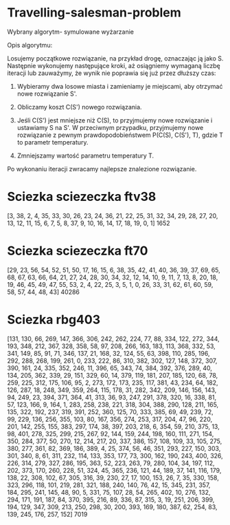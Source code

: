 # Travelling-salesman-problem

Wybrany algorytm- symulowane wyżarzanie

Opis algorytmu:

Losujemy początkowe rozwiązanie, na przykład drogę, oznaczając ją jako S.
Następnie wykonujemy następujące kroki, aż osiągniemy wymaganą liczbę iteracji lub zauważymy, że wynik nie poprawia się już przez dłuższy czas:

1. Wybieramy dwa losowe miasta i zamieniamy je miejscami, aby otrzymać nowe rozwiązanie S'.

2. Obliczamy koszt C(S') nowego rozwiązania.

3. Jeśli C(S') jest mniejsze niż C(S), to przyjmujemy nowe rozwiązanie i ustawiamy S na S'. W przeciwnym przypadku, przyjmujemy nowe rozwiązanie z pewnym prawdopodobieństwem P(C(S), C(S'), T), gdzie T to parametr temperatury.

4. Zmniejszamy wartość parametru temperatury T.

Po wykonaniu iteracji zwracamy najlepsze znalezione rozwiązanie.

# Sciezka sciezeczka ftv38
[3, 38, 2, 4, 35, 33, 30, 26, 23, 24, 36, 21, 22, 25, 31, 32, 34, 29, 28, 27, 20, 13, 12, 11, 15, 6, 7, 5, 8, 37, 9, 10, 16, 14, 17, 18, 19, 0, 1]
1652


# Sciezka sciezeczka ft70
[29, 23, 56, 54, 52, 51, 50, 17, 16, 15, 6, 38, 35, 42, 41, 40, 36, 39, 37, 69, 65, 68, 67, 63, 66, 64, 21, 27, 24, 28, 30, 34, 32, 12, 14, 10, 9, 11, 7, 13, 8, 20, 18, 19, 46, 45, 49, 47, 55, 53, 2, 4, 22, 25, 3, 5, 1, 0, 26, 33, 31, 62, 61, 60, 59, 58, 57, 44, 48, 43]
40286

# Sciezka rbg403
[131, 130, 66, 269, 147, 366, 306, 242, 262, 224, 77, 88, 334, 122, 272, 344, 193, 348, 212, 367, 328, 358, 58, 97, 208, 266, 163, 183, 113, 368, 332, 53, 341, 149, 85, 91, 71, 346, 137, 21, 168, 32, 124, 
55, 63, 398, 110, 285, 196, 292, 288, 268, 199, 261, 0, 233, 222, 86, 310, 382, 302, 127, 148, 372, 307, 390, 161, 24, 335, 352, 246, 11, 396, 65, 343, 74, 384, 392, 376, 289, 40, 134, 205, 362, 339, 29, 151, 329, 60, 14, 379, 119, 181, 207, 185, 120, 68, 78, 259, 225, 312, 175, 106, 95, 2, 273, 172, 173, 235, 117, 381, 43, 234, 64, 182, 126, 287, 18, 248, 349, 359, 264, 115, 178, 31, 282, 342, 209, 146, 156, 143, 94, 249, 23, 394, 371, 364, 41, 313, 36, 93, 247, 291, 378, 320, 16, 338, 81, 57, 123, 166, 9, 164, 1, 283, 258, 238, 221, 318, 304, 388, 290, 128, 211, 165, 135, 322, 192, 237, 319, 391, 252, 360, 125, 70, 333, 385, 69, 49, 239, 72, 99, 229, 136, 256, 355, 103, 80, 167, 356, 274, 253, 317, 204, 47, 96, 220, 201, 142, 255, 155, 383, 297, 174, 38, 397, 203, 218, 6, 354, 59, 210, 375, 13, 98, 401, 278, 325, 299, 215, 267, 92, 144, 159, 244, 198, 160, 111, 271, 154, 350, 284, 377, 50, 270, 12, 214, 217, 20, 337, 386, 157, 108, 109, 33, 105, 275, 380, 277, 361, 82, 369, 186, 389, 4, 25, 374, 56, 46, 351, 293, 227, 150, 303, 301, 340, 8, 61, 311, 232, 114, 133, 353, 177, 73, 300, 162, 190, 243, 400, 326, 226, 314, 279, 327, 286, 195, 363, 52, 223, 263, 79, 280, 104, 34, 197, 112, 202, 373, 170, 260, 228, 51, 324, 45, 365, 236, 121, 44, 189, 37, 141, 116, 179, 138, 22, 308, 102, 67, 305, 316, 39, 230, 27, 17, 100, 153, 26, 7, 35, 330, 158, 323, 296, 118, 101, 219, 281, 321, 188, 240, 140, 76, 42, 15, 345, 231, 357, 184, 295, 241, 145, 48, 90, 5, 331, 75, 107, 28, 54, 265, 402, 10, 276, 132, 294, 171, 191, 187, 84, 370, 395, 216, 89, 336, 87, 315, 3, 19, 251, 206, 399, 194, 129, 347, 309, 213, 250, 298, 30, 200, 393, 169, 180, 387, 62, 254, 83, 139, 245, 176, 257, 152]
7019
